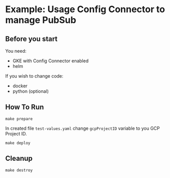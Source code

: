 # Example: Usage Config Connector to manage PubSub

## Before you start
You need:
* GKE with Config Connector enabled
* helm

If you wish to change code:
* docker
* python (optional)

## How To Run
```
make prepare
```

In created file `test-values.yaml` change `gcpProjectID` variable to you GCP Project ID.

```
make deploy
```

## Cleanup
```
make destroy
```